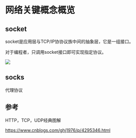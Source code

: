 # 网络关键概念概览

## socket

socket是应用层与TCP/IP协协议族中间的抽象层，它是一组接口。

对于编程者，只调用socket接口即可实现指定协议。

![](https://images0.cnblogs.com/blog/120296/201502/171651558309355.png)

## socks

代理协议

## 参考

HTTP，TCP，UDP经典图解

https://www.cnblogs.com/ghj1976/p/4295346.html